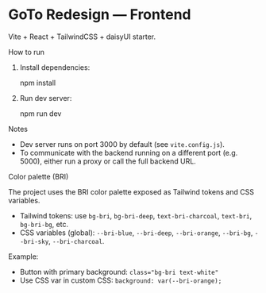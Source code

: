 # GoTo Redesign — Frontend

Vite + React + TailwindCSS + daisyUI starter.

How to run

1. Install dependencies:

   npm install

2. Run dev server:

   npm run dev

Notes

- Dev server runs on port 3000 by default (see `vite.config.js`).
- To communicate with the backend running on a different port (e.g. 5000), either run a proxy or call the full backend URL.

Color palette (BRI)

The project uses the BRI color palette exposed as Tailwind tokens and CSS variables.

- Tailwind tokens: use `bg-bri`, `bg-bri-deep`, `text-bri-charcoal`, `text-bri`, `bg-bri-bg`, etc.
- CSS variables (global): `--bri-blue`, `--bri-deep`, `--bri-orange`, `--bri-bg`, `--bri-sky`, `--bri-charcoal`.

Example:

- Button with primary background: `class="bg-bri text-white"`
- Use CSS var in custom CSS: `background: var(--bri-orange);`
